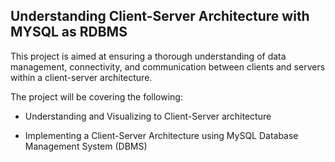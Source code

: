 
## Understanding Client-Server Architecture with MYSQL as RDBMS

This project is aimed at ensuring a thorough understanding of data management, connectivity, and communication between clients and servers within a client-server architecture.

The project will be covering the following:

- Understanding and Visualizing to Client-Server architecture

- Implementing a Client-Server Architecture using MySQL Database Management System (DBMS)